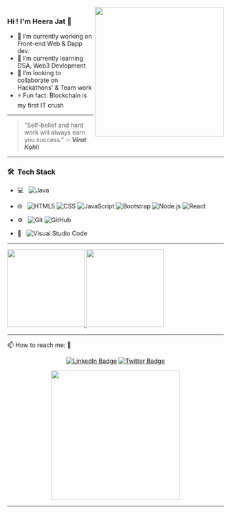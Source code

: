  <img align="right" src="https://media.giphy.com/media/L1R1tvI9svkIWwpVYr/giphy.gif" width="300"/>

### Hi ! I'm Heera Jat 👋


- 🔭 I’m currently working on Front-end Web & Dapp dev.
- 🌱 I’m currently learning DSA, Web3 Devlopment
- 👯 I’m looking to collaborate on Hackathons' & Team work
- ⚡ Fun fact: Blockchain is my first IT crush

 
 

---
> "Self-belief and hard work will always earn you success." :- ***Virat Kohli***

---
<h3> 🛠 &nbsp;Tech Stack</h3>

- 💻 &nbsp;
  ![Java](https://img.shields.io/badge/-Java-333333?style=flat&logo=Java&logoColor=007396)
 
 
- 🌐 &nbsp;
  ![HTML5](https://img.shields.io/badge/-HTML5-333333?style=flat&logo=HTML5)
  ![CSS](https://img.shields.io/badge/-CSS-333333?style=flat&logo=CSS3&logoColor=1572B6)
  ![JavaScript](https://img.shields.io/badge/-JavaScript-333333?style=flat&logo=javascript)
  ![Bootstrap](https://img.shields.io/badge/-Bootstrap-333333?style=flat&logo=bootstrap&logoColor=563D7C)
  ![Node.js](https://img.shields.io/badge/-Node.js-333333?style=flat&logo=node.js)
  ![React](https://img.shields.io/badge/-React-333333?style=flat&logo=react)

- ⚙️ &nbsp;
  ![Git](https://img.shields.io/badge/-Git-333333?style=flat&logo=git)
  ![GitHub](https://img.shields.io/badge/-GitHub-333333?style=flat&logo=github)
  
- 🔧 &nbsp;
  ![Visual Studio Code](https://img.shields.io/badge/-Visual%20Studio%20Code-333333?style=flat&logo=visual-studio-code&logoColor=007ACC)
  

---
<div>
 <a href="https://github.com/Heera-Jat">
  <img height="180em" src="https://github-readme-stats.vercel.app/api?username=Heera-Jat&theme=buefy&show_icons=true" />
  <img height="180em" src="https://github-readme-stats.vercel.app/api/top-langs/?username=Heera-Jat&theme=buefy&layout=compact" />
</a>
</div>

---

 📫 How to reach me: 🔗 <div id="badges" align="center"> <a href="https://www.linkedin.com/in/heera-jat/"><img src="https://img.shields.io/badge/LinkedIn-blue?style=for-the-badge&logo=linkedin&logoColor=white" alt="LinkedIn Badge"/></a>
  <a href="https://twitter.com/0xHeera?s=20"><img src="https://img.shields.io/badge/Twitter-blue?style=for-the-badge&logo=twitter&logoColor=white" alt="Twitter Badge"/></div></a>


<div id="header" align="center">
  <img src="https://media.giphy.com/media/L1R1tvI9svkIWwpVYr/giphy.gif" width="300"/>
</div>

---


<!-- ### :fire: My Stats :
[![Top Langs](https://github-readme-stats.vercel.app/api/top-langs/?username=Heera-Jat)](https://github.com/anuraghazra/github-readme-stats)

[![GitHub Streak](https://streak-stats.demolab.com/?user=Heera-Jat)](https://git.io/streak-stats) 
[![Readme Quotes](https://quotes-github-readme.vercel.app/api?type=horizontal)](https://github.com/piyushsuthar/github-readme-quotes) 
![Snake animation](https://github.com/thepiyushmalhotra/thepiyushmalhotra/blob/output/github-contribution-grid-snake.svg)
-->
###

